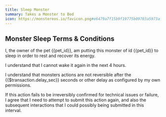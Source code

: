```yaml
---
title: Sleep Monster
summary: Takes a Monster to Bed
icon: https://monstereos.io/favicon.png#e6479a7f15b9f19775b09703a5973af41e6e6c0eefbe0c09b9f032a286248b74
---
```


## Monster Sleep Terms & Conditions

I, the owner of the pet {{pet_id}}, am putting this monster of
id {{pet_id}} to sleep in order to rest and recover its energy.

I understand that I cannot wake it again in the next 4 hours.

I understand that monsters actions are not reversible after the
{{$transaction.delay_sec}} seconds or other delay as configured
by my own permissions.

If this action fails to be irreversibly confirmed for technical issues
or failure, I agree that I need to attempt to submit this action again,
and also the subsequent interactions that I could possibly being submitted
in this interval.

